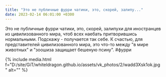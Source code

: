 ```yaml
---
title: "Это не публичные фурри чатики, это, скорей, залипу..."
date: 2023-02-14 06:01:00 +0300
---
```


Это не публичные фурри чатики, это, скорей, залипухи для иностранцев из цивилизованного мира, чтоб всех наебать притворившись нормальными.
Подскажу - получается так себе.
К счастью, для представителей цивилизованного мира, это что-то между "в мире животных" и "зоошиза защищает бешеную псину".
#фурри

{% include media.html f="D:/site/GiT/whiteldragon.github.io/assets/vk_photos/2/wadd3Xsk1ok.jpg" alt="" %}
